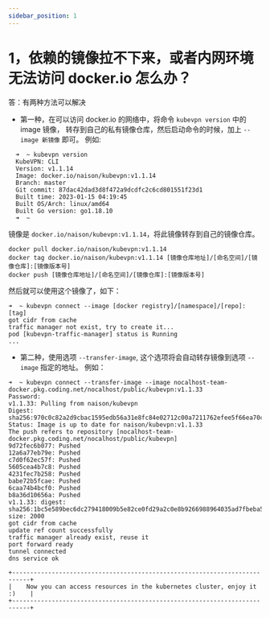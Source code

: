 ```yaml
---
sidebar_position: 1
---
```


# 1，依赖的镜像拉不下来，或者内网环境无法访问 docker.io 怎么办？

答：有两种方法可以解决

- 第一种，在可以访问 docker.io 的网络中，将命令 `kubevpn version` 中的 image 镜像， 转存到自己的私有镜像仓库，然后启动命令的时候，加上 `--image 新镜像` 即可。
  例如:

``` shell
  ➜  ~ kubevpn version
  KubeVPN: CLI
  Version: v1.1.14
  Image: docker.io/naison/kubevpn:v1.1.14
  Branch: master
  Git commit: 87dac42dad3d8f472a9dcdfc2c6cd801551f23d1
  Built time: 2023-01-15 04:19:45
  Built OS/Arch: linux/amd64
  Built Go version: go1.18.10
  ➜  ~
  ```

镜像是 `docker.io/naison/kubevpn:v1.1.14`，将此镜像转存到自己的镜像仓库。

```text
docker pull docker.io/naison/kubevpn:v1.1.14
docker tag docker.io/naison/kubevpn:v1.1.14 [镜像仓库地址]/[命名空间]/[镜像仓库]:[镜像版本号]
docker push [镜像仓库地址]/[命名空间]/[镜像仓库]:[镜像版本号]
```

然后就可以使用这个镜像了，如下：

```text
➜  ~ kubevpn connect --image [docker registry]/[namespace]/[repo]:[tag]
got cidr from cache
traffic manager not exist, try to create it...
pod [kubevpn-traffic-manager] status is Running
...
```

- 第二种，使用选项 `--transfer-image`, 这个选项将会自动转存镜像到选项 `--image` 指定的地址。
  例如：

```shell
➜  ~ kubevpn connect --transfer-image --image nocalhost-team-docker.pkg.coding.net/nocalhost/public/kubevpn:v1.1.33
Password:
v1.1.33: Pulling from naison/kubevpn
Digest: sha256:970c0c82a2d9cbac1595edb56a31e8fc84e02712c00a7211762efee5f66ea70c
Status: Image is up to date for naison/kubevpn:v1.1.33
The push refers to repository [nocalhost-team-docker.pkg.coding.net/nocalhost/public/kubevpn]
9d72fec6b077: Pushed
12a6a77eb79e: Pushed
c7d0f62ec57f: Pushed
5605cea4b7c8: Pushed
4231fec7b258: Pushed
babe72b5fcae: Pushed
6caa74b4bcf0: Pushed
b8a36d10656a: Pushed
v1.1.33: digest: sha256:1bc5e589bec6dc279418009b5e82ce0fd29a2c0e8b9266988964035ad7fbeba5 size: 2000
got cidr from cache
update ref count successfully
traffic manager already exist, reuse it
port forward ready
tunnel connected
dns service ok

+---------------------------------------------------------------------------+
|    Now you can access resources in the kubernetes cluster, enjoy it :)    |
+---------------------------------------------------------------------------+

```
